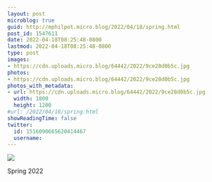 ```yaml
---
layout: post
microblog: true
guid: http://mphilpot.micro.blog/2022/04/18/spring.html
post_id: 1547611
date: 2022-04-18T08:25:48-0800
lastmod: 2022-04-18T08:25:48-0800
type: post
images:
- https://cdn.uploads.micro.blog/64442/2022/9ce28d0b5c.jpg
photos:
- https://cdn.uploads.micro.blog/64442/2022/9ce28d0b5c.jpg
photos_with_metadata:
- url: https://cdn.uploads.micro.blog/64442/2022/9ce28d0b5c.jpg
  width: 1800
  height: 1200
#url: /2022/04/18/spring.html
showReadingTime: false
twitter:
  id: 1516090665620414467
  username: 
---
```

![](https://micro.markphilpot.com/uploads/2022/9ce28d0b5c.jpg)

Spring 2022

